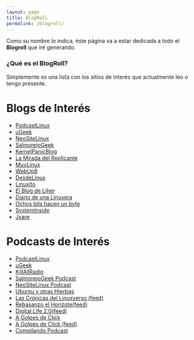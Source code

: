 ```yaml
---
layout: page
title: BlogRoll
permalink: /blogroll/
---
```


Como su nombre lo indica, éste página va a estar dedicada a todo el **Blogroll** que iré generando.

### ¿Qué es el BlogRoll?
Simplemente es una lista con los sitios de interés que actualmente leo o tengo presente.

# Blogs de Interés
* [PodcastLinux][1]
* [uGeek][2]
* [NeoSiteLinux][3]
* [SalmorejoGeek][4]
* [KernelPanicBlog][5]
* [La Mirada del Replicante][10]
* [MuyLinux][11]
* [WebUp8][12]
* [DesdeLinux][13]
* [Linuxito][14]
* [El Blog de Liher][15]
* [Diario de una Linuxera][16]
* [Ochos bits hacen un byte][17]
* [SystemInside][18]
* [Jvare][19]

[1]: https://podcastlinux.github.io
[2]: https://ugeek.github.io
[3]: https://www.neositelinux.com
[4]: https://www.salmorejogeek.com
[5]: https://kernelpanicblog.wordpress.com
[10]: https://lamiradadelreplicante.com
[11]: https://www.muylinux.com/
[12]: https://www.webupd8.org
[13]: https://blog.desdelinux.net
[14]: https://www.linuxito.com
[15]: https://elblogdeliher.com
[16]: https://www.diariodeunalinuxera.com
[17]: https://www.ochobitshacenunbyte.com
[18]: https://www.systeminside.com
[19]: https://jvare.com

# Podcasts de Interés
* [PodcastLinux][6]
* [uGeek][7]
* [KillAllRadio][8]
* [SalmorejoGeek Podcast][9]
* [NeoSiteLinux Podcast][20]
* [Ubuntu y otras Hierbas][21]
* [Las Crónicas del Linuxverso (feed)][22]
* [Rebasanzo el Horizote(feed)][23]
* [Digital Life 2.0(feed)][24]
* [A Golpes de Click][25]
* [A Golpes de Click (feed)][26]
* [Compilando Podcast][27]

[6]: https://podcastlinux.github.io
[7]: https://ugeek.github.io
[8]: http://www.killallradio.tk
[9]: http://ar.ivoox.com/es/podcast-salmorejo-geek_sq_f1206500_1.html
[20]: http://ar.ivoox.com/es/podcast-neositelinux-podcast_sq_f1169111_1.html
[21]: https://www.youtube.com/playlist?list=PLrtOacI496LQE-2js3gwgv2upN72zJpO8
[22]: http://ar.ivoox.com/es/cronicas-del-linuxverso_fg_f1444265_filtro_1.xml
[23]: http://www.ivoox.com/rebasando-horizonte_fg_f1404041_filtro_1.xml
[24]: https://www.ivoox.com/digital-life-2-0_fg_f1122589_filtro_1.xml
[25]: https://bairot.github.io/agdc/
[26]: http://mx.ivoox.com/es/escuchar-a-golpes-click_nq_330712_1.html
[27]: https://compilando.audio/
